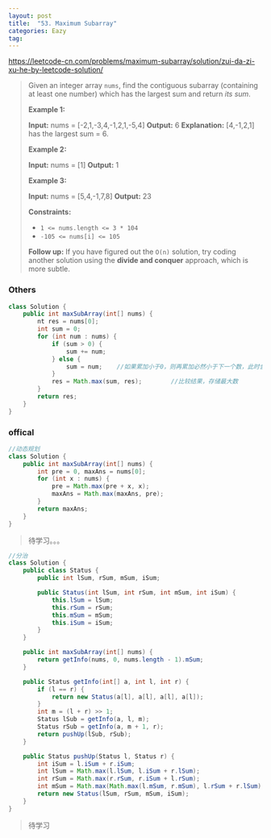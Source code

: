 ```yaml
---
layout: post
title:  "53. Maximum Subarray"
categories: Eazy
tag: 
---
```


https://leetcode-cn.com/problems/maximum-subarray/solution/zui-da-zi-xu-he-by-leetcode-solution/

> Given an integer array `nums`, find the contiguous subarray (containing at least one number) which has the largest sum and return _its sum_.
>
> **Example 1:**
>
> **Input:** nums = \[-2,1,-3,4,-1,2,1,-5,4\]
> **Output:** 6
> **Explanation:** \[4,-1,2,1\] has the largest sum = 6.
>
> **Example 2:**
>
> **Input:** nums = \[1\]
> **Output:** 1
>
> **Example 3:**
>
> **Input:** nums = \[5,4,-1,7,8\]
> **Output:** 23
>
> **Constraints:**
>
> *   `1 <= nums.length <= 3 * 104`
> *   `-105 <= nums[i] <= 105`
>
> **Follow up:** If you have figured out the `O(n)` solution, try coding another solution using the **divide and conquer** approach, which is more subtle.

### Others

~~~java
class Solution {
    public int maxSubArray(int[] nums) {
        nt res = nums[0];
        int sum = 0;
        for (int num : nums) {
            if (sum > 0) {
                sum += num;
            } else {
                sum = num;    //如果累加小于0，则再累加必然小于下一个数，此时舍去之前，取当前数为起点开始累加
            }
            res = Math.max(sum, res);        //比较结果，存储最大数
        }
        return res;
    }
}
~~~

### offical

~~~java
//动态规划
class Solution {
    public int maxSubArray(int[] nums) {
        int pre = 0, maxAns = nums[0];
        for (int x : nums) {
            pre = Math.max(pre + x, x);
            maxAns = Math.max(maxAns, pre);
        }
        return maxAns;
    }
}
~~~

>  待学习。。。

~~~java
//分治
class Solution {
    public class Status {
        public int lSum, rSum, mSum, iSum;

        public Status(int lSum, int rSum, int mSum, int iSum) {
            this.lSum = lSum;
            this.rSum = rSum;
            this.mSum = mSum;
            this.iSum = iSum;
        }
    }

    public int maxSubArray(int[] nums) {
        return getInfo(nums, 0, nums.length - 1).mSum;
    }

    public Status getInfo(int[] a, int l, int r) {
        if (l == r) {
            return new Status(a[l], a[l], a[l], a[l]);
        }
        int m = (l + r) >> 1;
        Status lSub = getInfo(a, l, m);
        Status rSub = getInfo(a, m + 1, r);
        return pushUp(lSub, rSub);
    }

    public Status pushUp(Status l, Status r) {
        int iSum = l.iSum + r.iSum;
        int lSum = Math.max(l.lSum, l.iSum + r.lSum);
        int rSum = Math.max(r.rSum, r.iSum + l.rSum);
        int mSum = Math.max(Math.max(l.mSum, r.mSum), l.rSum + r.lSum);
        return new Status(lSum, rSum, mSum, iSum);
    }
}
~~~

> 待学习
